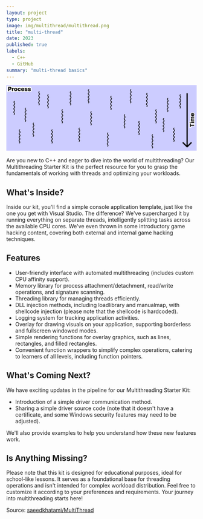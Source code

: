 ```yaml
---
layout: project
type: project
image: img/multithread/multithread.png
title: "multi-thread"
date: 2023
published: true
labels:
  - C++
  - GitHub
summary: "multi-thread basics"
---
```


<img class="img-fluid" src="../img/multithread/multithreadhead.png" alt="multithreaas" />

Are you new to C++ and eager to dive into the world of multithreading? Our Multithreading Starter Kit is the perfect resource for you to grasp the fundamentals of working with threads and optimizing your workloads.

## What's Inside?

Inside our kit, you'll find a simple console application template, just like the one you get with Visual Studio. The difference? We've supercharged it by running everything on separate threads, intelligently splitting tasks across the available CPU cores. We've even thrown in some introductory game hacking content, covering both external and internal game hacking techniques.

## Features

- User-friendly interface with automated multithreading (includes custom CPU affinity support).
- Memory library for process attachment/detachment, read/write operations, and signature scanning.
- Threading library for managing threads efficiently.
- DLL injection methods, including loadlibrary and manualmap, with shellcode injection (please note that the shellcode is hardcoded).
- Logging system for tracking application activities.
- Overlay for drawing visuals on your application, supporting borderless and fullscreen windowed modes.
- Simple rendering functions for overlay graphics, such as lines, rectangles, and filled rectangles.
- Convenient function wrappers to simplify complex operations, catering to learners of all levels, including function pointers.

## What's Coming Next?

We have exciting updates in the pipeline for our Multithreading Starter Kit:

- Introduction of a simple driver communication method.
- Sharing a simple driver source code (note that it doesn't have a certificate, and some Windows security features may need to be adjusted).

We'll also provide examples to help you understand how these new features work.

## Is Anything Missing?

Please note that this kit is designed for educational purposes, ideal for school-like lessons. It serves as a foundational base for threading operations and isn't intended for complex workload distribution. Feel free to customize it according to your preferences and requirements. Your journey into multithreading starts here!

Source: <a href="https://github.com/saeedkhatami/MultiThread">saeedkhatami/MultiThread</a>
